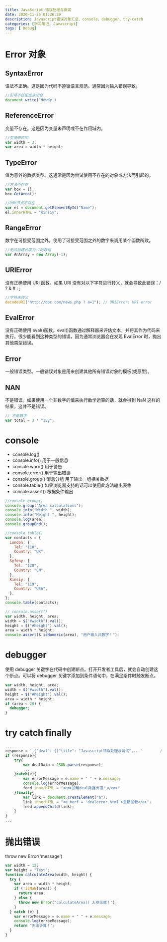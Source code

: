 ```yaml
---
title: JavaScript-错误处理与调试
date: 2020-11-25 01:26:39
description: Javascript错误对象汇总、console、debugger、try-catch
categories: [学习笔记, Javascript]
tags: [ Debug]
---
```


# Error 对象

## SyntaxError

语法不正确。这是因为代码不遵循语言规范。通常因为输入错误导致。

<!--more-->

```javascript
//引号不匹配或未闭合
document.write("Howdy')
```

## ReferenceError

变量不存在。这是因为变量未声明或不在作用域内。

```javascript
//变量未声明
var width = 3;
var area = width * height;
```

## TypeError

值为意外的数据类型。这通常是因为尝试使用不存在的对象或方法而引起的。

```javascript
//方法不存在
var box = {};
box.GetArea();

//DOM节点不存在
var el = document.getElementById("Name");
el.innerHTML = "Kinsiy";
```

## RangeError

数字在可接受范围之外。使用了可接受范围之外的数字来调用某个函数所致。

```javascript
//无法创建长度为-1的数组
var AnArray = new Array(-1);
```

## URIError

没有正确使用 URI 函数。如果 URI 没有对以下字符进行转义，就会导致此错误：/ ? & # : ;

```javascript
//字符未转义
decodeURI("http://bbc.com/news.php ? a=1"); // URIError: URI error
```

## EvalError

没有正确使用 eval()函数。eval()函数通过解释器来评估文本，并将其作为代码来执行。很少能看到这种类型的错误，因为通常浏览器会在发现 EvalError 时，抛出其他类型错误。

## Error

一般错误类型。一般错误对象是用来创建其他所有错误对象的模板(或原型)。

## NAN

不是错误。如果使用一个非数字的值来执行数学运算的话，就会得到 NaN 这样的结果，这并不是错误。

```javascript
// 不是数字
var total = 3 * "Ivy";
```

# console

-   console.log()
-   console.info() 用于一般信息
-   console.warn() 用于警告
-   console.error() 用于输出错误
-   console.group() 消息分组 用于输出一组相关数据
-   console.table() 如果浏览器支持的话可以使用此方法输出表格
-   console.assert() 根据条件输出

```javascript
//console.group()
console.group("Area calculations");
console.info("Width ", width);
console.info("Height ", height);
console.log(area);
console.groupEnd();

//console.table()
var contacts = {
  London: {
    Tel: "110",
    Country: "UK",
  },
  Syfeny: {
    Tel: "120",
    Country: "CN",
  },
  Kinsiy: {
    Tel: "119",
    Country: "USA",
  },
};
console.table(contacts);

// console.assert()
var width, height, area;
width = $("#width").val();
height = $("#height").val();
area = width * height;
console.assert($.isNumeric(area), "用户输入非数字！");
```

# debugger

使用 debugger 关键字在代码中创建断点。打开开发者工具后，就会自动创建这个断点。可以将 debugger 关键字添加到条件语句中，在满足条件时触发断点。

```javascript
var width, height, area;
width = $("#width").val();
height = $("#height").val();
area = width * height;
if (area < 20) {
  debugger;
}
```

# try catch finally

```javascript
...
response = ' {"deal": {["title": "Javascript错误处理与调试",...'        // Json 串
if (response){
    try{
        var dealData = JSON.parse(response);
        ...
    }catch(e){
        var errorMessage = e.name + " " + e.message;
        console.log(errorMessage);
        feed.innerHTML = "<em>加载deal数据出错！</em>"
    }finally{
        var link = document.creatElement("a");
        link.innerHTML = "<a herf = 'dealerror.html'>重新加载</a>"；
        feed.appendChild(link);
    }
}
...
```

# 抛出错误

throw new Error('message')

```javascript
var width = 12;
var height = "Test";
function calculateArea(width, height) {
  try {
    var area = width * height;
    if (!isNaN(area)) {
      return area;
    } else {
      throw new Error("calculateArea() 入参无效！");
    }
  } catch (e) {
    var errorMessage = e.name + " " + e.message;
    console.log(erroeMessage);
    return "无法计算！";
  }
}
```
